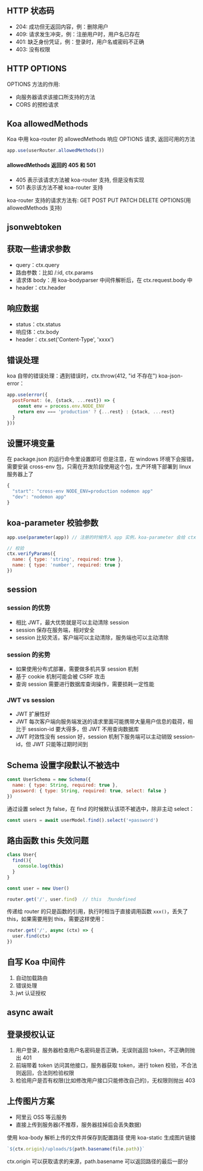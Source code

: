 ## HTTP 状态码
- 204: 成功但无返回内容，例：删除用户
- 409: 请求发生冲突，例：注册用户时，用户名已存在
- 401: 缺乏身份凭证，例：登录时，用户名或密码不正确
- 403: 没有权限
## HTTP OPTIONS
OPTIONS 方法的作用:
- 向服务器请求该接口所支持的方法
- CORS 的预检请求

## Koa allowedMethods 
Koa 中用 koa-router 的 allowedMethods 响应 OPTIONS 请求, 返回可用的方法
```JavaScript
app.use(userRouter.allowedMethods())
```

#### allowedMethods 返回的 405 和 501
- 405 表示该请求方法被 koa-router 支持, 但是没有实现
- 501 表示该方法不被 koa-router 支持

koa-router 支持的请求方法有: GET POST PUT PATCH DELETE OPTIONS(用 allowedMethods 支持)

## jsonwebtoken


## 获取一些请求参数
- query：ctx.query
- 路由参数：比如 /:id, ctx.params
- 请求体 body：用 koa-bodyparser 中间件解析后，在 ctx.request.body 中
- header：ctx.header

## 响应数据
- status：ctx.status
- 响应体：ctx.body
- header：ctx.set('Content-Type', 'xxxx')

## 错误处理
koa 自带的错误处理：遇到错误时，ctx.throw(412, "id 不存在")
koa-json-error：
```javascript
app.use(error({
  postFormat: (e, {stack, ...rest}) => {
    const env = process.env.NODE_ENV
    return env === 'production' ? {...rest} : {stack, ...rest}
  }
}))
```

## 设置环境变量
在 package.json 的运行命令里设置即可
但是注意，在 windows 环境下会报错，需要安装 cross-env 包，只需在开发阶段使用这个包，生产环境下部署到 linux 服务器上了
```javascript
{
  "start": "cross-env NODE_ENV=production nodemon app"
  "dev": "nodemon app"
}
```

## koa-parameter 校验参数
```javascript
app.use(parameter(app)) // 注册的时候传入 app 实例，koa-parameter 会给 ctx 注册一个实例方法供给校验

// 校验
ctx.verifyParams({
  name: { type: 'string', required: true },
  name: { type: 'number', required: true }
})

```
## session
### session 的优势
- 相比 JWT，最大优势就是可以主动清除 session
- session 保存在服务端，相对安全
- session 比较灵活，客户端可以主动清除，服务端也可以主动清除

### session 的劣势
- 如果使用分布式部署，需要做多机共享 session 机制
- 基于 cookie 机制可能会被 CSRF 攻击
- 查询 session 需要进行数据库查询操作，需要损耗一定性能

### JWT vs session
- JWT 扩展性好
- JWT 每次客户端向服务端发送的请求里面可能携带大量用户信息的载荷，相比于 session-id 要大得多，但 JWT 不用查询数据库
- JWT 时效性没有 session 好，session 机制下服务端可以主动销毁 session-id，但 JWT 只能等过期时间到

## Schema 设置字段默认不被选中
```javascript
const UserSchema = new Schema({
  name: { type: String, required: true },
  password: { type: String, required: true, select: false }
})
```
通过设置 select 为 false，在 find 的时候默认该项不被选中，除非主动 select：
```javascript
const users = await userModel.find().select('+password')
```

## 路由函数 this 失效问题
```javascript
class User{
  find(){
    console.log(this)
  }
}

const user = new User()

router.get('/', user.find)  // this  为undefined
```
传递给 router 的只是函数的引用，执行时相当于直接调用函数 ```xxx()```，丢失了 this，如果需要用到 this，需要这样使用：
```javascript
router.get('/', async (ctx) => {
  user.find(ctx)
})
```

## 自写 Koa 中间件
1. 自动加载路由
2. 错误处理
3. jwt 认证授权

## async await

## 登录授权认证
1. 用户登录，服务器检查用户名密码是否正确，无误则返回 token，不正确则抛出 401
2. 前端带着 token 访问其他接口，服务器获取 token，进行 token 校验，不合法则返回，合法则检验权限
3. 检验用户是否有权限(比如修改用户接口只能修改自己的)，无权限则抛出 403

## 上传图片方案
- 阿里云 OSS 等云服务
- 直接上传到服务器(不推荐，服务器挂掉后会丢失数据)

使用 koa-body 解析上传的文件并保存到配置路径
使用 koa-static 生成图片链接
```javascript
`${ctx.origin}/uploads/${path.basename(file.path)}`
```
ctx.origin 可以获取请求的来源，path.basename 可以返回路径的最后一部分
